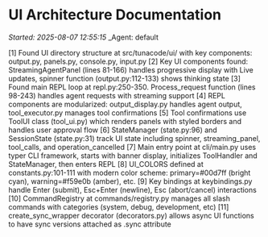 # UI Architecture Documentation
_Started: 2025-08-07 12:55:15_
_Agent: default

[1] Found UI directory structure at src/tunacode/ui/ with key components: output.py, panels.py, console.py, input.py
[2] Key UI components found: StreamingAgentPanel (lines 81-166) handles progressive display with Live updates, spinner function (output.py:112-133) shows thinking state
[3] Found main REPL loop at repl.py:250-350. Process_request function (lines 98-243) handles agent requests with streaming support
[4] REPL components are modularized: output_display.py handles agent output, tool_executor.py manages tool confirmations
[5] Tool confirmations use ToolUI class (tool_ui.py) which renders panels with styled borders and handles user approval flow
[6] StateManager (state.py:96) and SessionState (state.py:31) track UI state including spinner, streaming_panel, tool_calls, and operation_cancelled
[7] Main entry point at cli/main.py uses typer CLI framework, starts with banner display, initializes ToolHandler and StateManager, then enters REPL
[8] UI_COLORS defined at constants.py:101-111 with modern color scheme: primary=#00d7ff (bright cyan), warning=#f59e0b (amber), etc.
[9] Key bindings at keybindings.py handle Enter (submit), Esc+Enter (newline), Esc (abort/cancel) interactions
[10] CommandRegistry at commands/registry.py manages all slash commands with categories (system, debug, development, etc)
[11] create_sync_wrapper decorator (decorators.py) allows async UI functions to have sync versions attached as .sync attribute
